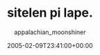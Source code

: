 ---
title: 'sitelen pi lape.'
posts: 9
hash: 't364'
author: 'appalachian_moonshiner'
date: 2005-02-09T23:41:00+00:00
sources:
  - http://forums.tokipona.org/viewtopic.php%3Ft=364.html
---
